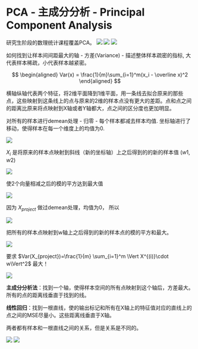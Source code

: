 # PCA - 主成分分析 - Principal Component Analysis

研究生阶段的数理统计课程覆盖PCA。 
![](images/7-1-pca.png)
![](images/7-1-mapping.png)
![](images/7-1-demean.png)

如何找到让样本间间距最大的轴 - 方差(Variance) - 描述整体样本疏密的指标, 大代表样本稀疏，小代表样本越紧密。

$$
\begin{aligned}
Var(x) = \frac{1}{m}\sum_{i=1}^m(x_i - \overline x)^2
\end{aligned}
$$

横轴纵轴代表两个特征，将2维平面降到1维平面，用一条线去拟合原来的那些点，这些映射到这条线上的点与原来的2维的样本点没有更大的差距。点和点之间的距离比原来将点映射到X轴或者Y轴都大，点之间的区分度也更加明显。 

对所有的样本进行demean处理 - 归零 - 每个样本都减去样本均值. 坐标轴进行了移动，使得样本在每一个维度上的均值为0.

![](images/7-1-mean-0.png)

$X_i$ 是将原来的样本点映射到斜线（新的坐标轴）上之后得到的的新的样本值 $(w1, w2)$

![](images/7-1-pca-alg.png)

使2个向量相减之后的模的平方达到最大值

![](images/7-1-vector.png)

因为 $X_{project}$ 做过demean处理，均值为0， 所以

![](images/7-1-final.png)

把所有的样本点映射到w轴上之后得到的新的样本点的模的平方和最大。

![](images/7-1-project.png)

要求 $Var(X_{project})=\frac{1}{m} \sum_{i=1}^m \Vert X^{(i)}\cdot w\Vert^2$ 最大！

![](images/7-1-formula.png)


**主成分分析法**：找到一个轴，使得样本空间的所有点映射到这个轴后，方差最大。 所有的点的距离线垂直于找到的线。

**线性回归**：找到一根直线，使的输出标记和所有在X轴上的特征值对应的直线上的点之间的MSE尽量小。这些距离线垂直于X轴。 

两者都有样本和一根直线之间的关系，但是关系是不同的。

![](images/PCA.png)
![](images/LR.png)
